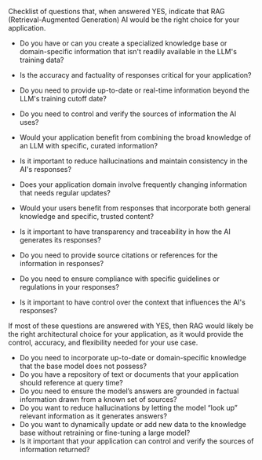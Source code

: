 Checklist of questions that, when answered YES, indicate that RAG (Retrieval-Augmented Generation) AI would be the right choice for your application.

- Do you have or can you create a specialized knowledge base or domain-specific information that isn't readily available in the LLM's training data?

- Is the accuracy and factuality of responses critical for your application? 

-  Do you need to provide up-to-date or real-time information beyond the LLM's training cutoff date?

-  Do you need to control and verify the sources of information the AI uses?

-  Would your application benefit from combining the broad knowledge of an LLM with specific, curated information?

-  Is it important to reduce hallucinations and maintain consistency in the AI's responses?

-  Does your application domain involve frequently changing information that needs regular updates?

-  Would your users benefit from responses that incorporate both general knowledge and specific, trusted content?

-  Is it important to have transparency and traceability in how the AI generates its responses?
-  Do you need to provide source citations or references for the information in responses?
-  Do you need to ensure compliance with specific guidelines or regulations in your responses?
-  Is it important to have control over the context that influences the AI's responses?

If most of these questions are answered with YES, then RAG would likely be the right architectural choice for your application, as it would provide the control, accuracy, and flexibility needed for your use case.

-  Do you need to incorporate up-to-date or domain-specific knowledge that the base model does not possess?  
-  Do you have a repository of text or documents that your application should reference at query time?  
-  Do you need to ensure the model’s answers are grounded in factual information drawn from a known set of sources?  
-  Do you want to reduce hallucinations by letting the model “look up” relevant information as it generates answers?  
-  Do you want to dynamically update or add new data to the knowledge base without retraining or fine-tuning a large model?  
-  Is it important that your application can control and verify the sources of information returned?
